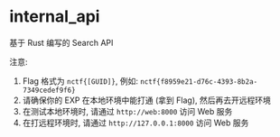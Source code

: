 # internal_api

基于 Rust 编写的 Search API

注意:
1. Flag 格式为 `nctf{[GUID]}`, 例如: `nctf{f8959e21-d76c-4393-8b2a-7349cedef9f6}`
2. 请确保你的 EXP 在本地环境中能打通 (拿到 Flag), 然后再去开远程环境
3. 在测试本地环境时, 请通过 `http://web:8000` 访问 Web 服务
3. 在打远程环境时, 请通过 `http://127.0.0.1:8000` 访问 Web 服务
